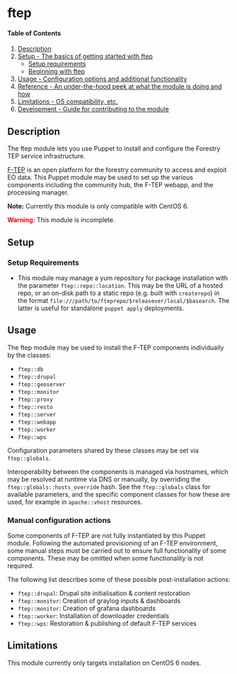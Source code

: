 # ftep

#### Table of Contents

1. [Description](#description)
1. [Setup - The basics of getting started with ftep](#setup)
    * [Setup requirements](#setup-requirements)
    * [Beginning with ftep](#beginning-with-ftep)
1. [Usage - Configuration options and additional functionality](#usage)
1. [Reference - An under-the-hood peek at what the module is doing and how](#reference)
1. [Limitations - OS compatibility, etc.](#limitations)
1. [Development - Guide for contributing to the module](#development)

## Description

The ftep module lets you use Puppet to install and configure the Forestry TEP
service infrastructure.

[F-TEP](https://github.com/cgi-eoss/f-tep) is an open platform for the forestry
community to access and exploit EO data. This Puppet module may be used to
set up the various components including the community hub, the F-TEP webapp,
and the processing manager.

**Note:** Currently this module is only compatible with CentOS 6.

**<span style="color:red;">Warning:</span>** This module is incomplete.

## Setup

### Setup Requirements

* This module may manage a yum repository for package installation with the
  parameter `ftep::repo::location`. This may be the URL of a hosted repo, or
  an on-disk path to a static repo (e.g. built with `createrepo`) in the format
  `file:///path/to/fteprepo/$releasever/local/$basearch`. The latter is useful
  for standalone `puppet apply` deployments.

## Usage

The ftep module may be used to install the F-TEP components individually by the
classes:
* `ftep::db`
* `ftep::drupal`
* `ftep::geoserver`
* `ftep::monitor`
* `ftep::proxy`
* `ftep::resto`
* `ftep::server`
* `ftep::webapp`
* `ftep::worker`
* `ftep::wps`

Configuration parameters shared by these classes may be set via `ftep::globals`.

Interoperability between the components is managed via hostnames, which may be
resolved at runtime via DNS or manually, by overriding the `ftep::globals::hosts_override`
hash. See the `ftep::globals` class for available parameters, and the specific
component classes for how these are used, for example in `apache::vhost`
resources.

### Manual configuration actions

Some components of F-TEP are not fully instantiated by this Puppet module.
Following the automated provisioning of an F-TEP environment, some manual steps
must be carried out to ensure full functionality of some components. These may
be omitted when some functionality is not required.

The following list describes some of these possible post-installation actions:
* `ftep::drupal`: Drupal site initialisation &amp; content restoration
* `ftep::monitor`: Creation of graylog inputs &amp; dashboards
* `ftep::monitor`: Creation of grafana dashboards
* `ftep::worker`: Installation of downloader credentials
* `ftep::wps`: Restoration &amp; publishing of default F-TEP services


## Limitations

This module currently only targets installation on CentOS 6 nodes.
